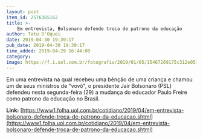 ```yaml
---
layout: post
item_id: 2576365162
title: >-
    Em entrevista, Bolsonaro defende troca de patrono da educação
author: Tatu D'Oquei
date: 2019-04-30 19:39:17
pub_date: 2019-04-30 19:39:17
time_added: 2019-04-29 16:44:00
category: 
image: https://f.i.uol.com.br/fotografia/2019/01/05/15467269175c312e05187d0_1546726917_3x2_rt.jpg
---
```


Em uma entrevista na qual recebeu uma bênção de uma criança e chamou um de seus ministros de "vovô", o presidente Jair Bolsonaro (PSL) defendeu nesta segunda-feira (29) a mudança do educador Paulo Freire como patrono da educação no Brasil.

**Link:** [https://www1.folha.uol.com.br/cotidiano/2019/04/em-entrevista-bolsonaro-defende-troca-de-patrono-da-educacao.shtml](https://www1.folha.uol.com.br/cotidiano/2019/04/em-entrevista-bolsonaro-defende-troca-de-patrono-da-educacao.shtml)


